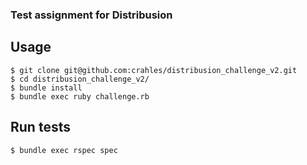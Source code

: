 ### Test assignment for Distribusion

## Usage
```
$ git clone git@github.com:crahles/distribusion_challenge_v2.git
$ cd distribusion_challenge_v2/
$ bundle install
$ bundle exec ruby challenge.rb
```

## Run tests
```
$ bundle exec rspec spec
```
